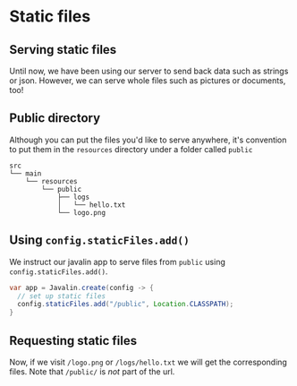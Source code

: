 # Static files

<vimeo id="1015232498" />

## Serving static files

Until now, we have been using our server to send back data such as strings or
json. However, we can serve whole files such as pictures or documents, too!

## Public directory

Although you can put the files you'd like to serve anywhere, it's convention to
put them in the `resources` directory under a folder called `public`

```
src
└── main
    └── resources
        └── public
            ├── logs
            │   └── hello.txt
            └── logo.png
```

## Using `config.staticFiles.add()`

We instruct our javalin app to serve files from `public` using
`config.staticFiles.add()`.

```java
var app = Javalin.create(config -> {
  // set up static files
  config.staticFiles.add("/public", Location.CLASSPATH);
}
```

## Requesting static files

Now, if we visit `/logo.png` or `/logs/hello.txt` we will get the corresponding
files. Note that `/public/` is _not_ part of the url.

